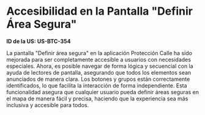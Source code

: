 # Accesibilidad en la Pantalla "Definir Área Segura"

**ID de la US: US-BTC-354**

La pantalla "Definir área segura" en la aplicación Protección Calle ha sido mejorada para ser completamente accesible a usuarios con necesidades especiales. Ahora, es posible navegar de forma lógica y secuencial con la ayuda de lectores de pantalla, asegurando que todos los elementos sean anunciados de manera clara. Los botones y grupos están correctamente identificados, lo que facilita la interacción de forma independiente. Esta funcionalidad asegura que cualquier usuario pueda definir áreas seguras en el mapa de manera fácil y precisa, haciendo que la experiencia sea más inclusiva y accesible para todos.